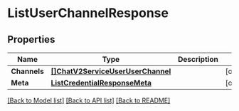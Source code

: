 # ListUserChannelResponse

## Properties

Name | Type | Description | Notes
------------ | ------------- | ------------- | -------------
**Channels** | [**[]ChatV2ServiceUserUserChannel**](chat.v2.service.user.user_channel.md) |  | [optional] 
**Meta** | [**ListCredentialResponseMeta**](ListCredentialResponse_meta.md) |  | [optional] 

[[Back to Model list]](../README.md#documentation-for-models) [[Back to API list]](../README.md#documentation-for-api-endpoints) [[Back to README]](../README.md)


